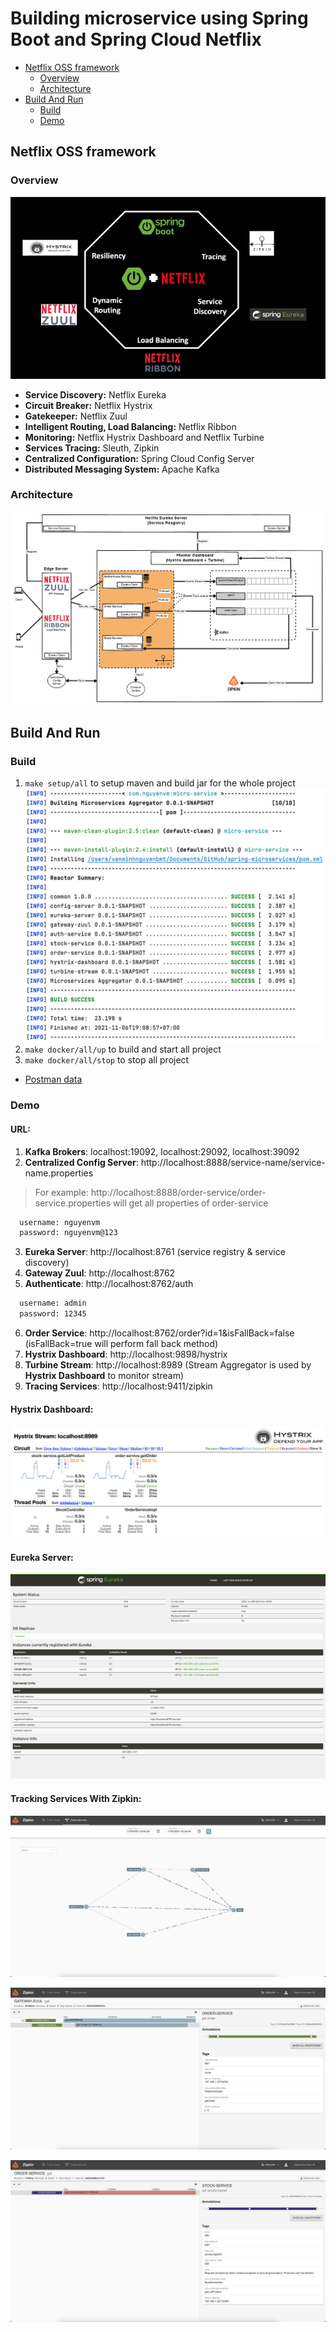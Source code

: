 # Building microservice using Spring Boot and Spring Cloud Netflix

- [Netflix OSS framework](#netflix-oss-framework)
  - [Overview](#overview)
  - [Architecture](#architecture)
- [Build And Run](#build-and-run)
  - [Build](#build)
  - [Demo](#demo)

## Netflix OSS framework

### Overview
![Netflix OSS's ecosystem](docs/images/netflix-oss-framework.png)

- **Service Discovery:** Netflix Eureka
- **Circuit Breaker:** Netflix Hystrix
- **Gatekeeper:** Netflix Zuul
- **Intelligent Routing, Load Balancing:** Netflix Ribbon
- **Monitoring:** Netflix Hystrix Dashboard and Netflix Turbine
- **Services Tracing:** Sleuth, Zipkin
- **Centralized Configuration:** Spring Cloud Config Server
- **Distributed Messaging System:** Apache Kafka

### Architecture
![Netflix OSS's architecture](docs/images/netflix-oss-architecture.png)

## Build And Run
### Build
1. `make setup/all` to setup maven and build jar for the whole project
   ![Build output](docs/images/build-output.png)
2. `make docker/all/up` to build and start all project
3. `make docker/all/stop` to stop all project
- [Postman data](docs/spring-microservices.postman_collection.json)

### Demo
#### URL:
1. **Kafka Brokers**: localhost:19092, localhost:29092, localhost:39092
2. **Centralized Config Server**: http://localhost:8888/service-name/service-name.properties
  >For example: http://localhost:8888/order-service/order-service.properties will get all properties of order-service
  ```bash
    username: nguyenvm
    password: nguyenvm@123
  ```
3. **Eureka Server**: http://localhost:8761 (service registry & service discovery)
4. **Gateway Zuul**: http://localhost:8762
5. **Authenticate**: http://localhost:8762/auth
  ```bash
    username: admin
    password: 12345
  ```
6. **Order Service**: http://localhost:8762/order?id=1&isFallBack=false (isFallBack=true will perform fall back method)
7. **Hystrix Dashboard**: http://localhost:9898/hystrix
8. **Turbine Stream**: http://localhost:8989 (Stream Aggregator is used by **Hystrix Dashboard** to monitor stream)
9. **Tracing Services**: http://localhost:9411/zipkin

#### Hystrix Dashboard:
![Hystrix Dashboard](docs/images/hystrix-stream.png)
#### Eureka Server:
![Eureka Server](docs/images/eureka-server.png)

#### Tracking Services With Zipkin:
![zipkin-dependencies](docs/images/zipkin-dependencies.png)

![zipkin-trace-success](docs/images/zipkin-trace-success.png)

![zipkin-trace-failure](docs/images/zipkin-trace-failure.png)